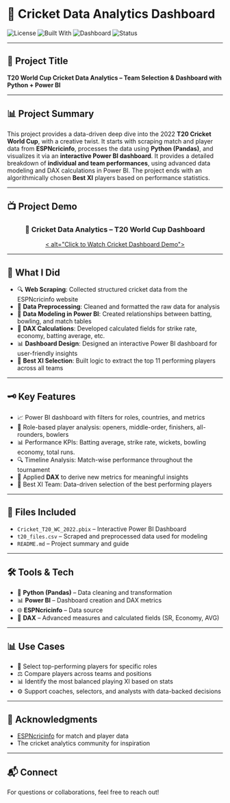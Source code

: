 # 🏏 Cricket Data Analytics Dashboard

![License](https://img.shields.io/badge/License-MIT-green)
![Built With](https://img.shields.io/badge/Tools-Python%2C%20Power%20BI-blue)
![Dashboard](https://img.shields.io/badge/Visualization-Power%20BI-yellow)
![Status](https://img.shields.io/badge/Status-Complete-brightgreen)


---

## 📌 Project Title

**T20 World Cup Cricket Data Analytics – Team Selection & Dashboard with Python + Power BI**


---

## 📊 Project Summary

This project provides a data-driven deep dive into the 2022 **T20 Cricket World Cup**, with a creative twist. It starts with scraping match and player data from **ESPNcricinfo**, processes the data using **Python (Pandas)**, and visualizes it via an **interactive Power BI dashboard**. It provides a detailed breakdown of **individual and team performances**, using advanced data modeling and DAX calculations in Power BI. The project ends with an algorithmically chosen **Best XI** players based on performance statistics.

---

## 📺 Project Demo

<h3 align="center">🎥 Cricket Data Analytics – T20 World Cup Dashboard</h3>

<p align="center">
  <a href="https://www.youtube.com/watch?v=lHt5LKJVODk" target="_blank">
    < alt="Click to Watch Cricket Dashboard Demo">
  </a>
</p>

---

## 🚀 What I Did

- 🔍 **Web Scraping**: Collected structured cricket data from the ESPNcricinfo website
- 🧹 **Data Preprocessing**: Cleaned and formatted the raw data for analysis
- 📐 **Data Modeling in Power BI**: Created relationships between batting, bowling, and match tables
- 🧠 **DAX Calculations**: Developed calculated fields for strike rate, economy, batting average, etc.
- 📊 **Dashboard Design**: Designed an interactive Power BI dashboard for user-friendly insights
- 🧩 **Best XI Selection**: Built logic to extract the top 11 performing players across all teams

---

## 🗝️ Key Features

- 📈 Power BI dashboard with filters for roles, countries, and metrics
- 🏅 Role-based player analysis: openers, middle-order, finishers, all-rounders, bowlers
- 📊 Performance KPIs: Batting average, strike rate, wickets, bowling economy, total runs.
- 🔍 Timeline Analysis: Match-wise performance throughout the tournament
- 🧠 Applied **DAX** to derive new metrics for meaningful insights
- 🎯 Best XI Team: Data-driven selection of the best performing players

---

## 📁 Files Included

- `Cricket_T20_WC_2022.pbix` – Interactive Power BI Dashboard
- `t20_files.csv` – Scraped and preprocessed data used for modeling
- `README.md` – Project summary and guide

---

## 🛠️ Tools & Tech

- 🐍 **Python (Pandas)** – Data cleaning and transformation
- 📊 **Power BI** – Dashboard creation and DAX metrics
- 🌐 **ESPNcricinfo** – Data source
- 🧮 **DAX** – Advanced measures and calculated fields (SR, Economy, AVG)

---

## 📊 Use Cases

- 🏏 Select top-performing players for specific roles
- ⚖️ Compare players across teams and positions
- 📊 Identify the most balanced playing XI based on stats
- ⚙️ Support coaches, selectors, and analysts with data-backed decisions

---

## 🙌 Acknowledgments

- [ESPNcricinfo](https://www.espncricinfo.com/) for match and player data  
- The cricket analytics community for inspiration

---

## 📬 Connect

For questions or collaborations, feel free to reach out!

